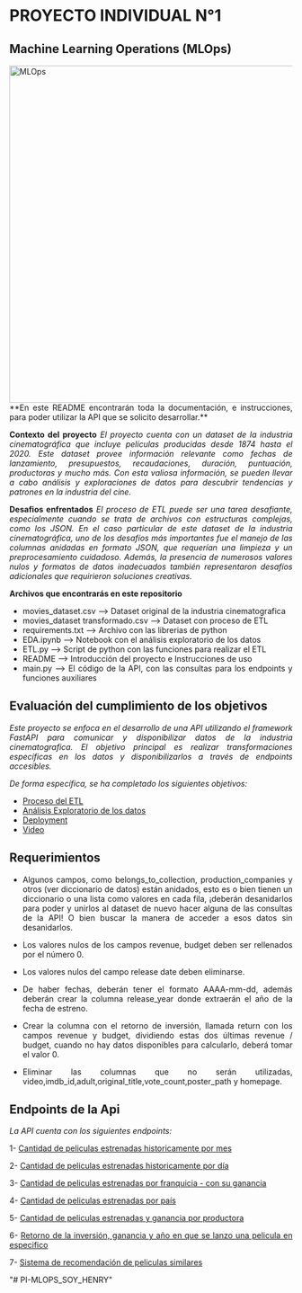 
# PROYECTO INDIVIDUAL N°1
## Machine Learning Operations (MLOps)

<img src="https://www.themachinelearners.com/wp-content/uploads/2020/12/Presentacion1.png" alt="MLOps" width="600"/>

<div style="text-align: justify;">
**En este README encontrarán toda la documentación, e instrucciones, para poder utilizar la API que se solicito desarrollar.**

**Contexto del proyecto**
*El proyecto cuenta con un dataset de la industria cinematográfica que incluye películas producidas desde 1874 hasta el 2020. Este dataset provee información relevante como fechas de lanzamiento, presupuestos, recaudaciones, duración, puntuación, productoras y mucho más. Con esta valiosa información, se pueden llevar a cabo análisis y exploraciones de datos para descubrir tendencias y patrones en la industria del cine.*

**Desafios enfrentados**
*El proceso de ETL puede ser una tarea desafiante, especialmente cuando se trata de archivos con estructuras complejas, como los JSON. En el caso particular de este dataset de la industria cinematográfica, uno de los desafíos más importantes fue el manejo de las columnas anidadas en formato JSON, que requerían una limpieza y un preprocesamiento cuidadoso. Además, la presencia de numerosos valores nulos y formatos de datos inadecuados también representaron desafíos adicionales que requirieron soluciones creativas.*

**Archivos que encontrarás en este repositorio**
* movies_dataset.csv --> Dataset original de la industria cinematografica
* movies_dataset transformado.csv --> Dataset con proceso de ETL
* requirements.txt --> Archivo con las librerias de python
* EDA.ipynb --> Notebook con el análisis exploratorio de los datos
* ETL.py --> Script de python con las funciones para realizar el ETL
* README --> Introducción del proyecto e Instrucciones de uso
* main.py --> El código de la API, con las consultas para los endpoints y funciones auxiliares

## Evaluación del cumplimiento de los objetivos

*Este proyecto se enfoca en el desarrollo de una API utilizando el framework FastAPI para comunicar y disponibilizar datos de la industria cinematografica. El objetivo principal es realizar transformaciones específicas en los datos y disponibilizarlos a través de endpoints accesibles.*

*De forma específica, se ha completado los siguientes objetivos:*

* [Proceso del ETL](ETL.py)
* [Análisis Exploratorio de los datos](EDA.ipynb)
* [Deployment](url:)
* [Video](url: )

## Requerimientos

* Algunos campos, como belongs_to_collection, production_companies y otros (ver diccionario de datos) están anidados, esto es o bien tienen un diccionario o una lista como valores en cada fila, ¡deberán desanidarlos para poder y unirlos al dataset de nuevo hacer alguna de las consultas de la API! O bien buscar la manera de acceder a esos datos sin desanidarlos.

* Los valores nulos de los campos revenue, budget deben ser rellenados por el número 0.

* Los valores nulos del campo release date deben eliminarse.

* De haber fechas, deberán tener el formato AAAA-mm-dd, además deberán crear la columna release_year donde extraerán el año de la fecha de estreno.

* Crear la columna con el retorno de inversión, llamada return con los campos revenue y budget, dividiendo estas dos últimas revenue / budget, cuando no hay datos disponibles para calcularlo, deberá tomar el valor 0.

* Eliminar las columnas que no serán utilizadas, video,imdb_id,adult,original_title,vote_count,poster_path y homepage.


## Endpoints de la Api

*La API cuenta con los siguientes endpoints:*

1-  [Cantidad de peliculas estrenadas historicamente por mes](http://127.0.0.1:8000/docs#/default/peliculas_mes_peliculas_mes__mes__get)

2-  [Cantidad de peliculas estrenadas historicamente por día](http://127.0.0.1:8000/docs#/default/peliculas_dia_peliculas_dia__dia__get)

3-  [Cantidad de peliculas estrenadas por franquicia - con su ganancia](http://127.0.0.1:8000/docs#/default/franquicia_franquicia__franquicia__get)

4-  [Cantidad de peliculas estrenadas por país](http://127.0.0.1:8000/docs#/default/peliculas_pais_peliculas_pais__pais__get)

5-  [Cantidad de peliculas estrenadas y ganancia por productora](http://127.0.0.1:8000/docs#/default/productoras_productoras__productora__get)

6-  [Retorno de la inversión, ganancia y año en que se lanzo una pelicula en especifico](http://127.0.0.1:8000/docs#/default/retorno_retorno__pelicula__get)

7-  [Sistema de recomendación de peliculas similares](http://127.0.0.1:8000/docs#/default/recomendacion_recomendacion__titulo__get)



</div>"# PI-MLOPS_SOY_HENRY" 
